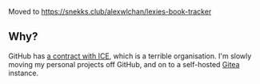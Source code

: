 Moved to <https://snekks.club/alexwlchan/lexies-book-tracker>

## Why?

GitHub has [a contract with ICE](https://github.com/drop-ice/dear-github-2.0), which is a terrible organisation.
I'm slowly moving my personal projects off GitHub, and on to a self-hosted [Gitea](https://gitea.io/en-us/) instance.
